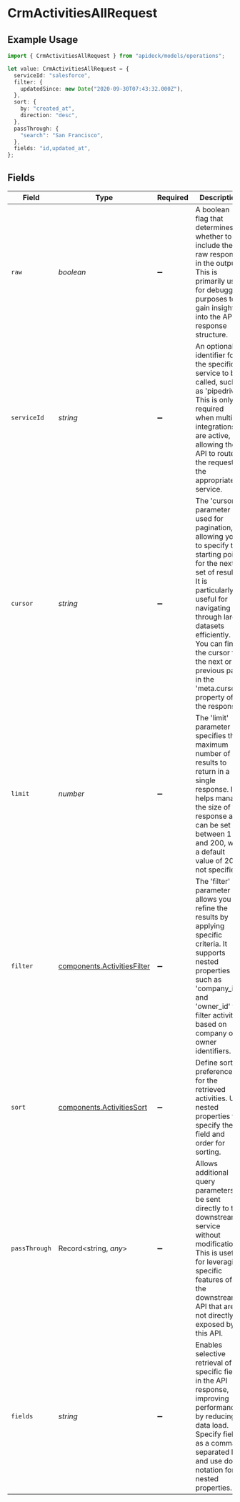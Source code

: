 # CrmActivitiesAllRequest

## Example Usage

```typescript
import { CrmActivitiesAllRequest } from "apideck/models/operations";

let value: CrmActivitiesAllRequest = {
  serviceId: "salesforce",
  filter: {
    updatedSince: new Date("2020-09-30T07:43:32.000Z"),
  },
  sort: {
    by: "created_at",
    direction: "desc",
  },
  passThrough: {
    "search": "San Francisco",
  },
  fields: "id,updated_at",
};
```

## Fields

| Field                                                                                                                                                                                                                                                                                                     | Type                                                                                                                                                                                                                                                                                                      | Required                                                                                                                                                                                                                                                                                                  | Description                                                                                                                                                                                                                                                                                               | Example                                                                                                                                                                                                                                                                                                   |
| --------------------------------------------------------------------------------------------------------------------------------------------------------------------------------------------------------------------------------------------------------------------------------------------------------- | --------------------------------------------------------------------------------------------------------------------------------------------------------------------------------------------------------------------------------------------------------------------------------------------------------- | --------------------------------------------------------------------------------------------------------------------------------------------------------------------------------------------------------------------------------------------------------------------------------------------------------- | --------------------------------------------------------------------------------------------------------------------------------------------------------------------------------------------------------------------------------------------------------------------------------------------------------- | --------------------------------------------------------------------------------------------------------------------------------------------------------------------------------------------------------------------------------------------------------------------------------------------------------- |
| `raw`                                                                                                                                                                                                                                                                                                     | *boolean*                                                                                                                                                                                                                                                                                                 | :heavy_minus_sign:                                                                                                                                                                                                                                                                                        | A boolean flag that determines whether to include the raw response in the output. This is primarily used for debugging purposes to gain insights into the API's response structure.                                                                                                                       |                                                                                                                                                                                                                                                                                                           |
| `serviceId`                                                                                                                                                                                                                                                                                               | *string*                                                                                                                                                                                                                                                                                                  | :heavy_minus_sign:                                                                                                                                                                                                                                                                                        | An optional identifier for the specific service to be called, such as 'pipedrive'. This is only required when multiple integrations are active, allowing the API to route the request to the appropriate service.                                                                                         | salesforce                                                                                                                                                                                                                                                                                                |
| `cursor`                                                                                                                                                                                                                                                                                                  | *string*                                                                                                                                                                                                                                                                                                  | :heavy_minus_sign:                                                                                                                                                                                                                                                                                        | The 'cursor' parameter is used for pagination, allowing you to specify the starting point for the next set of results. It is particularly useful for navigating through large datasets efficiently. You can find the cursor for the next or previous page in the 'meta.cursors' property of the response. |                                                                                                                                                                                                                                                                                                           |
| `limit`                                                                                                                                                                                                                                                                                                   | *number*                                                                                                                                                                                                                                                                                                  | :heavy_minus_sign:                                                                                                                                                                                                                                                                                        | The 'limit' parameter specifies the maximum number of results to return in a single response. It helps manage the size of the response and can be set between 1 and 200, with a default value of 20 if not specified.                                                                                     |                                                                                                                                                                                                                                                                                                           |
| `filter`                                                                                                                                                                                                                                                                                                  | [components.ActivitiesFilter](../../models/components/activitiesfilter.md)                                                                                                                                                                                                                                | :heavy_minus_sign:                                                                                                                                                                                                                                                                                        | The 'filter' parameter allows you to refine the results by applying specific criteria. It supports nested properties such as 'company_id' and 'owner_id' to filter activities based on company or owner identifiers.                                                                                      | {<br/>"updated_since": "2020-09-30T07:43:32.000Z"<br/>}                                                                                                                                                                                                                                                   |
| `sort`                                                                                                                                                                                                                                                                                                    | [components.ActivitiesSort](../../models/components/activitiessort.md)                                                                                                                                                                                                                                    | :heavy_minus_sign:                                                                                                                                                                                                                                                                                        | Define sorting preferences for the retrieved activities. Use nested properties to specify the field and order for sorting.                                                                                                                                                                                | {<br/>"by": "created_at",<br/>"direction": "desc"<br/>}                                                                                                                                                                                                                                                   |
| `passThrough`                                                                                                                                                                                                                                                                                             | Record<string, *any*>                                                                                                                                                                                                                                                                                     | :heavy_minus_sign:                                                                                                                                                                                                                                                                                        | Allows additional query parameters to be sent directly to the downstream service without modification. This is useful for leveraging specific features of the downstream API that are not directly exposed by this API.                                                                                   | {<br/>"search": "San Francisco"<br/>}                                                                                                                                                                                                                                                                     |
| `fields`                                                                                                                                                                                                                                                                                                  | *string*                                                                                                                                                                                                                                                                                                  | :heavy_minus_sign:                                                                                                                                                                                                                                                                                        | Enables selective retrieval of specific fields in the API response, improving performance by reducing data load. Specify fields as a comma-separated list, and use dot notation for nested properties.                                                                                                    | id,updated_at                                                                                                                                                                                                                                                                                             |